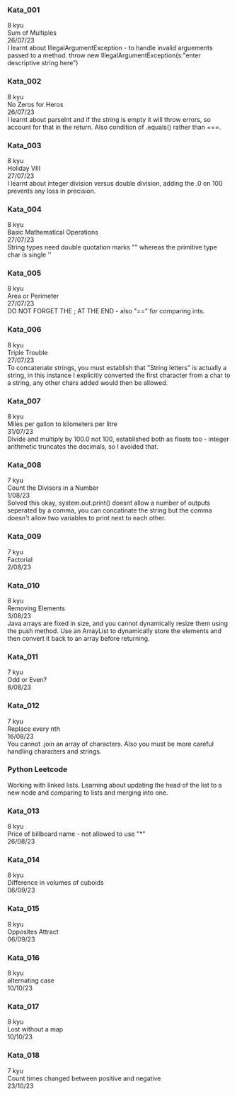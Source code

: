 ### Kata_001
8 kyu <br>
Sum of Multiples <br>
26/07/23 <br>
I learnt about IllegalArgumentException - to handle invalid arguements passed to a method. throw new IllegalArgumentException(s:"enter descriptive string here")

### Kata_002
8 kyu <br>
No Zeros for Heros <br>
26/07/23 <br>
I learnt about parseInt and if the string is empty it will throw errors, so account for that in the return. Also condition of .equals() rather than ===.

### Kata_003
8 kyu <br>
Holiday VIII <br>
27/07/23 <br>
I learnt about integer division versus double division, adding the .0 on 100 prevents any loss in precision.

### Kata_004
8 kyu <br>
Basic Mathematical Operations <br>
27/07/23 <br>
String types need double quotation marks "" whereas the primitive type char is single ''

### Kata_005
8 kyu <br>
Area or Perimeter <br>
27/07/23 <br>
DO NOT FORGET THE ; AT THE END - also "==" for comparing ints.

### Kata_006
8 kyu <br>
Triple Trouble <br>
27/07/23 <br>
To concatenate strings, you must establish that "String letters" is actually a string, in this instance I explicitly converted the first character from a char to a string, any other chars added would then be allowed.

### Kata_007
8 kyu <br>
Miles per gallon to kilometers per litre <br>
31/07/23 <br>
Divide and multiply by 100.0 not 100, established both as floats too - integer arithmetic truncates the decimals, so I avoided that.

### Kata_008
7 kyu <br>
Count the Divisors in a Number <br>
1/08/23 <br>
Solved this okay, system.out.print() doesnt allow a number of outputs seperated by a comma, you can concatinate the string but the comma doesn't allow two variables to print next to each other.

### Kata_009
7 kyu <br>
Factorial <br>
2/08/23

### Kata_010
8 kyu <br>
Removing Elements <br>
3/08/23<br>
Java arrays are fixed in size, and you cannot dynamically resize them using the push method.
Use an ArrayList to dynamically store the elements and then convert it back to an array before returning.
### Kata_011
7 kyu <br>
Odd or Even? <br>
8/08/23<br>

### Kata_012
7 kyu <br>
Replace every nth <br>
16/08/23<br>
You cannot .join an array of characters. Also you must be more careful handling characters and strings.

### Python Leetcode
Working with linked lists. Learning about updating the head of the list to a new node and comparing to lists and merging into one.

### Kata_013
8 kyu <br>
Price of billboard name - not allowed to use "*" <br>
26/08/23<br>

### Kata_014
8 kyu <br>
Difference in volumes of cuboids <br>
06/09/23<br>

### Kata_015
8 kyu <br>
Opposites Attract<br>
06/09/23<br>

### Kata_016
8 kyu <br>
alternating case<br>
10/10/23<br>

### Kata_017
8 kyu <br>
Lost without a map<br>
10/10/23<br>

### Kata_018
7 kyu <br>
Count times changed between positive and negative<br>
23/10/23<br>